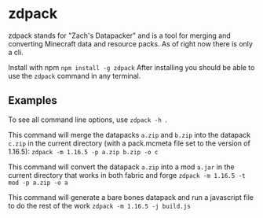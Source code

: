 # zdpack

zdpack stands for "Zach's Datapacker" and is a tool for merging and converting Minecraft data and resource packs. As of right now there is only a cli.

Install with npm
`npm install -g zdpack`
After installing you should be able to use the `zdpack` command in any terminal.

## Examples

To see all command line options, use `zdpack -h `.

This command will merge the datapacks `a.zip` and `b.zip` into the datapack `c.zip` in the current directory (with a pack.mcmeta file set to the version of 1.16.5):
`zdpack -m 1.16.5 -p a.zip b.zip -o c`

This command will convert the datapack `a.zip` into a mod `a.jar` in the current directory that works in both fabric and forge
`zdpack -m 1.16.5 -t mod -p a.zip -o a`

This command will generate a bare bones datapack and run a javascript file to do the rest of the work
`zdpack -m 1.16.5 -j build.js`